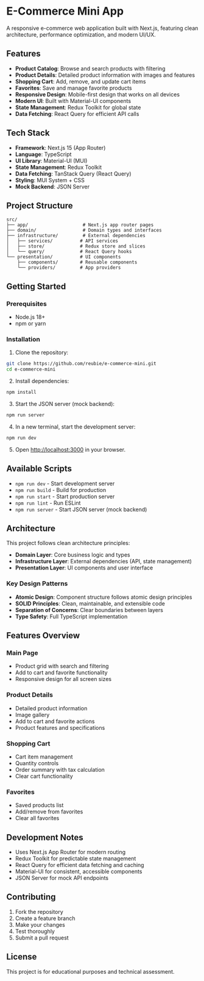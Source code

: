 # E-Commerce Mini App

A responsive e-commerce web application built with Next.js, featuring clean architecture, performance optimization, and modern UI/UX.

## Features

- **Product Catalog**: Browse and search products with filtering
- **Product Details**: Detailed product information with images and features
- **Shopping Cart**: Add, remove, and update cart items
- **Favorites**: Save and manage favorite products
- **Responsive Design**: Mobile-first design that works on all devices
- **Modern UI**: Built with Material-UI components
- **State Management**: Redux Toolkit for global state
- **Data Fetching**: React Query for efficient API calls

## Tech Stack

- **Framework**: Next.js 15 (App Router)
- **Language**: TypeScript
- **UI Library**: Material-UI (MUI)
- **State Management**: Redux Toolkit
- **Data Fetching**: TanStack Query (React Query)
- **Styling**: MUI System + CSS
- **Mock Backend**: JSON Server

## Project Structure

```
src/
├── app/                    # Next.js app router pages
├── domain/                 # Domain types and interfaces
├── infrastructure/         # External dependencies
│   ├── services/          # API services
│   ├── store/             # Redux store and slices
│   └── query/             # React Query hooks
└── presentation/          # UI components
    ├── components/        # Reusable components
    └── providers/         # App providers
```

## Getting Started

### Prerequisites

- Node.js 18+ 
- npm or yarn

### Installation

1. Clone the repository:
```bash
git clone https://github.com/reubie/e-commerce-mini.git
cd e-commerce-mini
```

2. Install dependencies:
```bash
npm install
```

3. Start the JSON server (mock backend):
```bash
npm run server
```

4. In a new terminal, start the development server:
```bash
npm run dev
```

5. Open [http://localhost:3000](http://localhost:3000) in your browser.

## Available Scripts

- `npm run dev` - Start development server
- `npm run build` - Build for production
- `npm run start` - Start production server
- `npm run lint` - Run ESLint
- `npm run server` - Start JSON server (mock backend)

## Architecture

This project follows clean architecture principles:

- **Domain Layer**: Core business logic and types
- **Infrastructure Layer**: External dependencies (API, state management)
- **Presentation Layer**: UI components and user interface

### Key Design Patterns

- **Atomic Design**: Component structure follows atomic design principles
- **SOLID Principles**: Clean, maintainable, and extensible code
- **Separation of Concerns**: Clear boundaries between layers
- **Type Safety**: Full TypeScript implementation

## Features Overview

### Main Page
- Product grid with search and filtering
- Add to cart and favorite functionality
- Responsive design for all screen sizes

### Product Details
- Detailed product information
- Image gallery
- Add to cart and favorite actions
- Product features and specifications

### Shopping Cart
- Cart item management
- Quantity controls
- Order summary with tax calculation
- Clear cart functionality

### Favorites
- Saved products list
- Add/remove from favorites
- Clear all favorites

## Development Notes

- Uses Next.js App Router for modern routing
- Redux Toolkit for predictable state management
- React Query for efficient data fetching and caching
- Material-UI for consistent, accessible components
- JSON Server for mock API endpoints

## Contributing

1. Fork the repository
2. Create a feature branch
3. Make your changes
4. Test thoroughly
5. Submit a pull request

## License

This project is for educational purposes and technical assessment.
